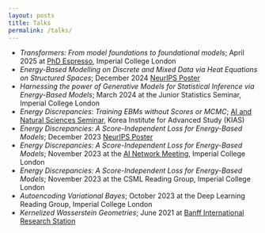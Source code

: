 ```yaml
---
layout: posts
title: Talks
permalink: /talks/
---
```


- *Transformers: From model foundations to foundational models*; April 2025 at [PhD Espresso](https://sites.google.com/view/phd-espresso/?pli=1), Imperial College London
- *Energy-Based Modelling on Discrete and Mixed Data via Heat Equations on Structured Spaces*; December 2024 [NeurIPS Poster](https://neurips.cc/virtual/2024/poster/93171)
- *Harnessing the power of Generative Models for Statistical Inference via Energy-Based Models*; March 2024 at the Junior Statistics Seminar, Imperial College London
- *Energy Discrepancies: Training EBMs without Scores or MCMC*; [AI and Natural Sciences Seminar](https://www.kias.re.kr/kias/activities/seminars/list.do?centrspgmsCd=AI&menuNo=408014), Korea Institute for Advanced Study (KIAS)
- *Energy Discrepancies: A Score-Independent Loss for Energy-Based Models*; December 2023 [NeurIPS Poster](https://neurips.cc/virtual/2023/poster/72991)
- *Energy Discrepancies: A Score-Independent Loss for Energy-Based Models*; November 2023 at the [AI Network Meeting](https://www.imperial.ac.uk/artificial-intelligence/about/), Imperial College London
- *Energy Discrepancies: A Score-Independent Loss for Energy-Based Models*; November 2023 at the CSML Reading Group, Imperial College London
- *Autoencoding Variational Bayes*; October 2023 at the Deep Learning Reading Group, Imperial College London
- *Kernelized Wasserstein Geometries*; June 2021 at [Banff International Research Station](https://www.birs.ca/events/2021/5-day-workshops/21w5120)
